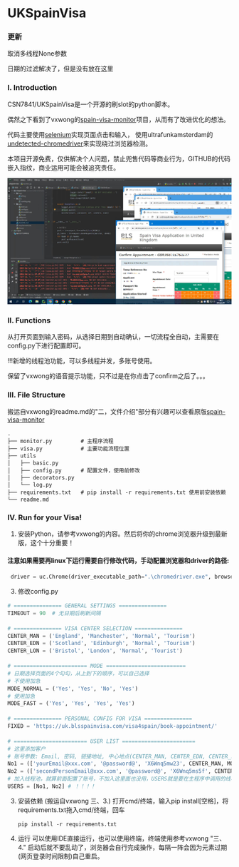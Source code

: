 # UKSpainVisa

### 更新
取消多线程None参数

日期的过滤解决了，但是没有放在这里

### I. Introduction
CSN7841/UKSpainVisa是一个开源的刷slot的python脚本。

偶然之下看到了vxwong的[spain-visa-monitor](https://github.com/vxwong/spain-visa-monitor)项目，从而有了改进优化的想法。

代码主要使用[selenium](https://github.com/SeleniumHQ/selenium)实现页面点击和输入，
使用ultrafunkamsterdam的[undetected-chromedriver](https://github.com/ultrafunkamsterdam/undetected-chromedriver)来实现绕过浏览器检测。

本项目开源免费，仅供解决个人问题，禁止兜售代码等商业行为，GITHUB的代码嵌入指纹，商业运用可能会被追究责任。

![Running](./pics/shows.png)

### II. Functions
从打开页面到输入密码，从选择日期到自动确认，一切流程全自动，主需要在config.py下进行配置即可。

!!!新增的线程池功能，可以多线程并发，多账号使用。

保留了vxwong的语音提示功能，只不过是在你点击了confirm之后了。。。

### III. File Structure
搬运自vxwong的readme.md的"二，文件介绍"部分有兴趣可以查看原版[spain-visa-monitor](https://github.com/vxwong/spain-visa-monitor)
```text
.
├── monitor.py         # 主程序流程
├── visa.py            # 主要功能流程位置
├── utils
│   ├── basic.py       
│   ├── config.py      # 配置文件，使用前修改
│   ├── decorators.py
│   └── log.py
├── requirements.txt   # pip install -r requirements.txt 使用前安装依赖
└── readme.md
```

### IV. Run for your Visa!

1. 安装Python，请参考vxwong的内容。然后将你的chrome浏览器升级到最新版，这个十分重要！

#### 注意如果需要再linux下运行需要自行修改代码，手动配置浏览器和driver的路径:
```python
 driver = uc.Chrome(driver_executable_path=".\chromedriver.exe", browser_executable_path=".\Chrome\Application\chrome.exe",chrome_options=chrome_options)
```

3. 修改config.py

```python
# =============== GENERAL SETTINGS ===============
TIMEOUT = 90  # 无日期后刷新间隔

# =============== VISA CENTER SELECTION ===============
CENTER_MAN = ('England', 'Manchester', 'Normal', 'Tourism')
CENTER_EDN = ('Scotland', 'Edinburgh', 'Normal', 'Tourism')
CENTER_LON = ('Bristol', 'London', 'Normal', 'Tourist')

# ======================= MODE =========================
# 日期选择页面的4个勾勾，从上到下的顺序，可以自己选择
# 不使用加急
MODE_NORMAL = ('Yes', 'Yes', 'No', 'Yes')
# 使用加急
MODE_FAST = ('Yes', 'Yes', 'Yes', 'Yes')

# =============== PERSONAL CONFIG FOR VISA ===============
FIXED = 'https://uk.blsspainvisa.com/visa4spain/book-appointment/'

# ======================= USER LIST =======================
# 这里添加客户
# 账号参数: Email, 密码, 链接地址, 中心地点(CENTER_MAN, CENTER_EDN, CENTER_LON), 是否优先(MODE_NORMAL, MODE_FAST)
No1 = (['yourEmail@xxx.com', '@password@', 'X6Wnq5mw23', CENTER_MAN, MODE_FAST])
No2 = (['secondPersonEmail@xxx.com', '@password@', 'X6Wnq5ms5f', CENTER_EDN, MODE_NORMAL])
# 加入线程池，就算前面配置了账号，不加入这里面也没用，USERS就是要在主程序中调用的线程池
USERS = [No1, No2] # ！！！！
```

3. 安装依赖
   (搬运自vxwong 三、3.)
    打开cmd/终端，输入pip install[空格]，将requirements.txt拖入cmd/终端，回车
    ```shell
    pip install -r requirements.txt
    ```
4. 运行
   可以使用IDE直接运行，也可以使用终端，终端使用参考vxwong "三、4."
   启动后就不要乱动了，浏览器会自行完成操作，每隔一阵会因为元素过期(网页登录时间限制)自己重启。
